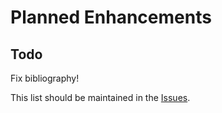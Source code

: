 # Planned Enhancements

## Todo

Fix bibliography!

This list should be maintained in the [Issues](https://github.com/cpjobling/eg-247-textbook/labels/To%20Do).


